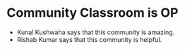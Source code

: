 # Community Classroom is OP

- Kunal Kushwaha says that this community is amazing.
- Rishab Kumar says that this community is helpful.
